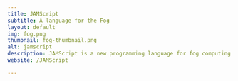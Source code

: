 ```yaml
---
title: JAMScript
subtitle: A language for the Fog
layout: default
img: fog.png
thumbnail: fog-thumbnail.png
alt: jamscript
description: JAMScript is a new programming language for fog computing. We are able to leverage the benefits of being able to combine C and JavaScript into one seamless networked program. 
website: /JAMScript

---
```

